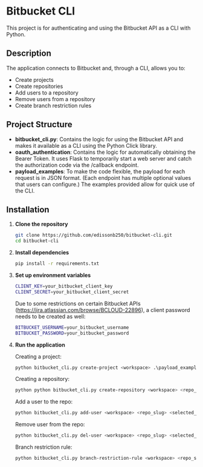 # Bitbucket CLI
This project is for authenticating and using the Bitbucket API as a CLI with Python.

## Description
The application connects to Bitbucket and, through a CLI, allows you to:

- Create projects
- Create repositories
- Add users to a repository
- Remove users from a repository
- Create branch restriction rules

## Project Structure

- **bitbucket_cli.py**: Contains the logic for using the Bitbucket API and makes it available as a CLI using the Python Click library.
- **oauth_authentication**: Contains the logic for automatically obtaining the Bearer Token. It uses Flask to temporarily start a web server and catch the authorization code via the /callback endpoint.
- **payload_examples**: To make the code flexible, the payload for each request is in JSON format. (Each endpoint has multiple optional values that users can configure.) The examples provided allow for quick use of the CLI.

## Installation

1. **Clone the repository**

    ```bash
    git clone https://github.com/edissonb250/bitbucket-cli.git
    cd bitbucket-cli
    ```
2. **Install dependencies**

    ```bash
    pip install -r requirements.txt
    ```

3. **Set up environment variables**

    ```bash
    CLIENT_KEY=your_bitbucket_client_key
    CLIENT_SECRET=your_bitbucket_client_secret
    ```

    Due to some restrictions on certain Bitbucket APIs (https://jira.atlassian.com/browse/BCLOUD-22896), a client password needs to be created as well:

    ```bash
    BITBUCKET_USERNAME=your_bitbucket_username
    BITBUCKET_PASSWORD=your_bitbucket_password
    ```

4. **Run the application**

   Creating a project:
   ```bash
   python bitbucket_cli.py create-project <workspace> .\payload_examples\project_payload.json
   ```
   Creating a repository:
   ```bash
   python python bitbucket_cli.py create-repository <workspace> <repo_slug> .\payload_examples\repo_payload.json
   ```
   Add a user to the repo:
   ```bash
   python bitbucket_cli.py add-user <workspace> <repo_slug> <selected_user_id> .\payload_examples\user_add_payload.json
   ```
   Remove user from the repo:
   ```bash
   python bitbucket_cli.py del-user <workspace> <repo_slug> <selected_user_id>
   ```
   Branch restriction rule:
   ```bash
   python bitbucket_cli.py branch-restriction-rule <workspace> <repo_slug> .\payload_examples\branch_restriction_rule.json
   ```
